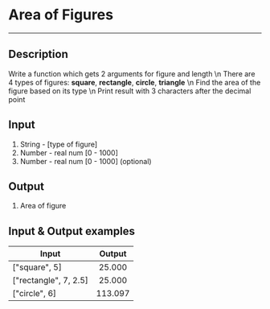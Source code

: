 # Area of Figures
---

## Description
Write a function which gets 2 arguments for figure and length \n
There are 4 types of figures: **square**, **rectangle**, **circle**, **triangle** \n
Find the area of the figure based on its type \n
Print result with 3 characters after the decimal point

## Input
1. String - [type of figure]
2. Number - real num [0 - 1000]
3. Number - real num [0 - 1000] (optional)

## Output
1. Area of figure

## Input & Output examples

|          Input          |  Output  |
| ----------------------- | :------: |
|      ["square", 5]      |  25.000  |
|  ["rectangle", 7, 2.5]  |  25.000  |
|      ["circle", 6]      |  113.097 |